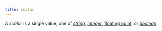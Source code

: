 ```yaml
---
title: scalar
---
```


A _scalar_ is a single value, one of [_string_](g), [_integer_](g), [floating point](g), or [_boolean_](g).
